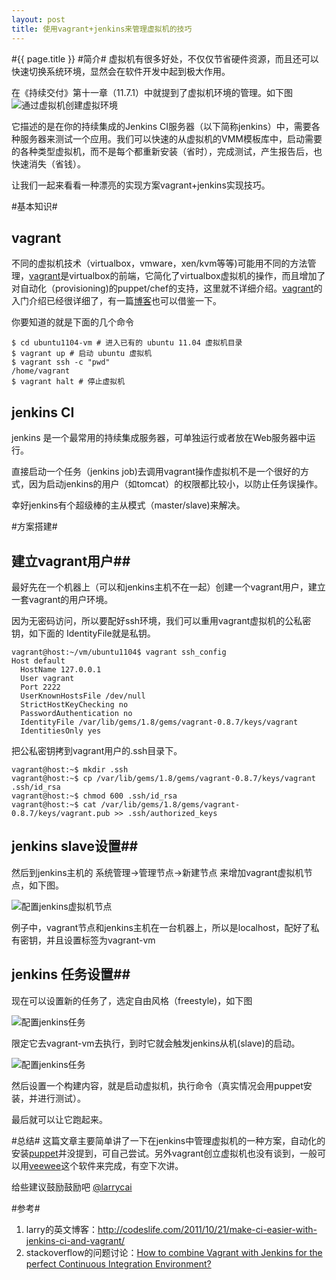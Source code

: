 ```yaml
---
layout: post
title: 使用vagrant+jenkins来管理虚拟机的技巧
---
```

#{{ page.title }}
#简介#
虚拟机有很多好处，不仅仅节省硬件资源，而且还可以快速切换系统环境，显然会在软件开发中起到极大作用。

在《持续交付》第十一章（11.7.1）中就提到了虚拟机环境的管理。如下图
![通过虚拟机创建虚拟环境][img-vmm]

它描述的是在你的持续集成的Jenkins CI服务器（以下简称jenkins）中，需要各种服务器来测试一个应用。我们可以快速的从虚拟机的VMM模板库中，启动需要的各种类型虚拟机，而不是每个都重新安装（省时），完成测试，产生报告后，也快速消失（省钱）。

让我们一起来看看一种漂亮的实现方案vagrant+jenkins实现技巧。

#基本知识#
## vagrant ##
不同的虚拟机技术（virtualbox，vmware，xen/kvm等等)可能用不同的方法管理，[vagrant][vagrant]是virtualbox的前端，它简化了virtualbox虚拟机的操作，而且增加了对自动化（provisioning)的puppet/chef的支持，这里就不详细介绍。[vagrant][vagrant]的入门介绍已经很详细了，有一篇[博客][vagrantblog]也可以借鉴一下。

你要知道的就是下面的几个命令

    $ cd ubuntu1104-vm # 进入已有的 ubuntu 11.04 虚拟机目录
	$ vagrant up # 启动 ubuntu 虚拟机
	$ vagrant ssh -c "pwd"
	/home/vagrant
	$ vagrant halt # 停止虚拟机

## jenkins CI ##
jenkins 是一个最常用的持续集成服务器，可单独运行或者放在Web服务器中运行。

直接启动一个任务（jenkins job)去调用vagrant操作虚拟机不是一个很好的方式，因为启动jenkins的用户（如tomcat）的权限都比较小，以防止任务误操作。

幸好jenkins有个超级棒的主从模式（master/slave)来解决。

#方案搭建#
## 建立vagrant用户##
最好先在一个机器上（可以和jenkins主机不在一起）创建一个vagrant用户，建立一套vagrant的用户环境。

因为无密码访问，所以要配好ssh环境，我们可以重用vagrant虚拟机的公私密钥，如下面的 IdentityFile就是私钥。

    vagrant@host:~/vm/ubuntu1104$ vagrant ssh_config
	Host default
	  HostName 127.0.0.1
	  User vagrant
      Port 2222
	  UserKnownHostsFile /dev/null
	  StrictHostKeyChecking no
	  PasswordAuthentication no
	  IdentityFile /var/lib/gems/1.8/gems/vagrant-0.8.7/keys/vagrant
	  IdentitiesOnly yes

把公私密钥拷到vagrant用户的.ssh目录下。

    vagrant@host:~$ mkdir .ssh 
	vagrant@host:~$ cp /var/lib/gems/1.8/gems/vagrant-0.8.7/keys/vagrant .ssh/id_rsa
	vagrant@host:~$ chmod 600 .ssh/id_rsa
	vagrant@host:~$ cat /var/lib/gems/1.8/gems/vagrant-0.8.7/keys/vagrant.pub >> .ssh/authorized_keys

## jenkins slave设置##
然后到jenkins主机的 系统管理->管理节点->新建节点 来增加vagrant虚拟机节点，如下图。

![配置jenkins虚拟机节点][img-jenkins-node]

例子中，vagrant节点和jenkins主机在一台机器上，所以是localhost，配好了私有密钥，并且设置标签为vagrant-vm

## jenkins 任务设置##
现在可以设置新的任务了，选定自由风格（freestyle)，如下图

![配置jenkins任务][img-jenkins-job1]

限定它去vagrant-vm去执行，到时它就会触发jenkins从机(slave)的启动。

![配置jenkins任务][img-jenkins-job2]

然后设置一个构建内容，就是启动虚拟机，执行命令（真实情况会用puppet安装，并进行测试）。

最后就可以让它跑起来。

#总结#
这篇文章主要简单讲了一下在jenkins中管理虚拟机的一种方案，自动化的安装[puppet][puppet]并没提到，可自己尝试。另外vagrant创立虚拟机也没有谈到，一般可以用[veewee][veewee]这个软件来完成，有空下次讲。

给些建议鼓励鼓励吧 [@larrycai][larryweibo]

#参考#
1. larry的英文博客：http://codeslife.com/2011/10/21/make-ci-easier-with-jenkins-ci-and-vagrant/
2. stackoverflow的问题讨论：[How to combine Vagrant with Jenkins for the perfect Continuous Integration Environment?][sof-6941547]


[img-vmm]: /blog/images/vmm.png
[img-jenkins-node]: /blog/images/jenkins-node.png
[img-jenkins-job1]: /blog/images/jenkins-job1.png
[img-jenkins-job2]: /blog/images/jenkins-job2.png
[sof-6941547]: http://stackoverflow.com/questions/6941547
[vagrant]: http://vagrantup.com/
[vagrantblog]: http://blog.crowdint.com/2011/06/21/vagrant.html
[puppet]: http://puppetlabs.com/
[veewee]: http://github.com/jedi4ever/veewee
[larryweibo]: http://weibo.com/larrycai

